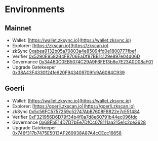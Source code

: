 # Environments

## Mainnet

- Wallet: [https://wallet.zksync.io](https://wallet.zksync.io)
- Explorer: [https://zkscan.io](https://zkscan.io)
- zkSync
  [0xabea9132b05a70803a4e85094fd0e1800777fbef](https://etherscan.io/address/0xabea9132b05a70803a4e85094fd0e1800777fbef)
- Verifier
  [0x5290E9582B4FB706EaDf87BB1c129e897e04d06D](https://etherscan.io/address/0x5290E9582B4FB706EaDf87BB1c129e897e04d06D)
- Governance
  [0x34460C0EB5074C29A9F6FE13b8e7E23A0D08aF01](https://etherscan.io/address/0x34460C0EB5074C29A9F6FE13b8e7E23A0D08aF01)
- Upgrade Gatekeeper
  [0x38A43F4330f24fe920F943409709fc9A6084C939](https://etherscan.io/address/0x38A43F4330f24fe920F943409709fc9A6084C939)

## Goerli

- Wallet: [https://wallet.zksync.io](https://wallet.zksync.io)
- Explorer: [https://goerli.zkscan.io](https://goerli.zkscan.io)
- zkSync
  [0x5c56FC5757259c52747AbB7608F8822e7cE51484](https://goerli.etherscan.io/address/0x5c56FC5757259c52747AbB7608F8822e7cE51484)
- Verifier
  [0xF321956D6D79f34b4f0a7d8e60791b44ec096fdc](https://goerli.etherscan.io//address/0xF321956D6D79f34b4f0a7d8e60791b44ec096fdc)
- Governance
  [0x68FbE14D7D7bEe7DfCc078111aa215e1c2ce3628](https://goerli.etherscan.io//address/0x68FbE14D7D7bEe7DfCc078111aa215e1c2ce3628)
- Upgrade Gatekeeper
  [0x746f317b7475E5013AF269938A87A4cCEcc16658](https://goerli.etherscan.io//address/0x746f317b7475E5013AF269938A87A4cCEcc16658)

